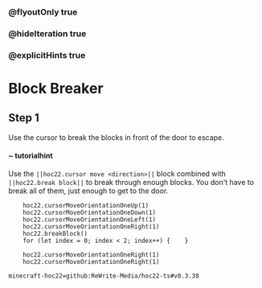 ### @flyoutOnly true
### @hideIteration true
### @explicitHints true


# Block Breaker

## Step 1
Use the cursor to break the blocks in front of the door to escape.

#### ~ tutorialhint 
Use the ``||hoc22.cursor move <direction>||`` block combined with ``||hoc22.break block||`` to break through enough blocks. You don't have to break all of them, just enough to get to the door.



```ghost
    hoc22.cursorMoveOrientationOneUp(1)
    hoc22.cursorMoveOrientationOneDown(1)
    hoc22.cursorMoveOrientationOneLeft(1)
    hoc22.cursorMoveOrientationOneRight(1)
    hoc22.breakBlock()
    for (let index = 0; index < 2; index++) {    }
```
```template  
    hoc22.cursorMoveOrientationOneRight(1)   
    hoc22.cursorMoveOrientationOneRight(1)     
```
```package
minecraft-hoc22=github:ReWrite-Media/hoc22-ts#v0.3.38
```